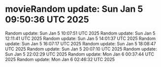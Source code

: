 # movieRandom update: Sun Jan  5 09:50:36 UTC 2025
 Random update: Sun Jan  5 10:07:51 UTC 2025
 Random update: Sun Jan  5 12:11:41 UTC 2025
 Random update: Sun Jan  5 14:01:37 UTC 2025
 Random update: Sun Jan  5 16:07:17 UTC 2025
 Random update: Sun Jan  5 18:08:47 UTC 2025
 Random update: Sun Jan  5 20:07:10 UTC 2025
 Random update: Sun Jan  5 22:02:29 UTC 2025
 Random update: Mon Jan  6 00:37:44 UTC 2025
 Random update: Mon Jan  6 02:46:32 UTC 2025
